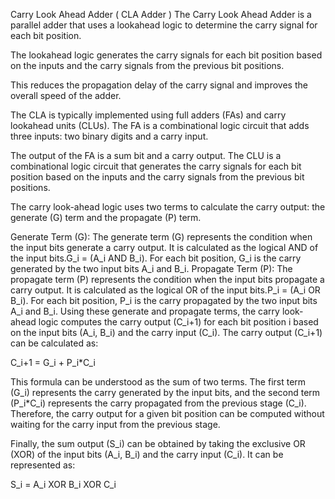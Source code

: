 Carry Look Ahead Adder ( CLA Adder )
The Carry Look Ahead Adder is a parallel adder that uses a lookahead logic to determine the carry signal for each bit position.

The lookahead logic generates the carry signals for each bit position based on the inputs and the carry signals from the previous bit positions.

This reduces the propagation delay of the carry signal and improves the overall speed of the adder.


The CLA is typically implemented using full adders (FAs) and carry lookahead units (CLUs). The FA is a combinational logic circuit that adds three inputs: two binary digits and a carry input.

The output of the FA is a sum bit and a carry output. The CLU is a combinational logic circuit that generates the carry signals for each bit position based on the inputs and the carry signals from the previous bit positions.


The carry look-ahead logic uses two terms to calculate the carry output: the generate (G) term and the propagate (P) term.

Generate Term (G): The generate term (G) represents the condition when the input bits generate a carry output. It is calculated as the logical AND of the input bits.G_i = (A_i AND B_i). For each bit position, G_i is the carry generated by the two input bits A_i and B_i.
Propagate Term (P): The propagate term (P) represents the condition when the input bits propagate a carry output. It is calculated as the logical OR of the input bits.P_i = (A_i OR B_i). For each bit position, P_i is the carry propagated by the two input bits A_i and B_i.
Using these generate and propagate terms, the carry look-ahead logic computes the carry output (C_i+1) for each bit position i based on the input bits (A_i, B_i) and the carry input (C_i). The carry output (C_i+1) can be calculated as:

C_i+1 = G_i + P_i*C_i

This formula can be understood as the sum of two terms. The first term (G_i) represents the carry generated by the input bits, and the second term (P_i*C_i) represents the carry propagated from the previous stage (C_i). Therefore, the carry output for a given bit position can be computed without waiting for the carry input from the previous stage.

Finally, the sum output (S_i) can be obtained by taking the exclusive OR (XOR) of the input bits (A_i, B_i) and the carry input (C_i). It can be represented as:

S_i = A_i XOR B_i XOR C_i
